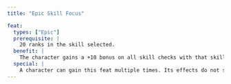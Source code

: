 ```yaml
---
title: "Epic Skill Focus"

feat:
  types: ["Epic"]
  prerequisite: |
    20 ranks in the skill selected.
  benefit: |
    The character gains a +10 bonus on all skill checks with that skill.
  special: |
    A character can gain this feat multiple times. Its effects do not stack. Each time a character takes the feat, it applies to a different skill.
---
```

